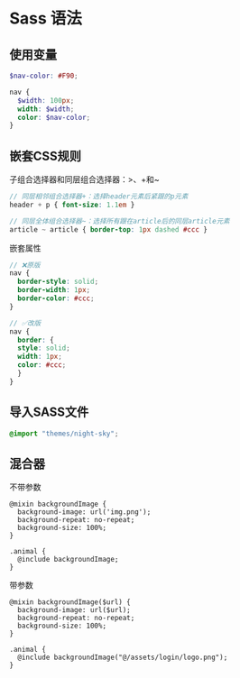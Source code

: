 # Sass 语法

## 使用变量

```scss
$nav-color: #F90;

nav {
  $width: 100px;
  width: $width;
  color: $nav-color;
}
```

## 嵌套CSS规则

子组合选择器和同层组合选择器：>、+和~

```scss
// 同层相邻组合选择器+：选择header元素后紧跟的p元素
header + p { font-size: 1.1em }

// 同层全体组合选择器~：选择所有跟在article后的同层article元素
article ~ article { border-top: 1px dashed #ccc }
```

嵌套属性

```scss
// ❌原版
nav {
  border-style: solid;
  border-width: 1px;
  border-color: #ccc;
}

// ✅改版
nav {
  border: {
  style: solid;
  width: 1px;
  color: #ccc;
  }
}
```

## 导入SASS文件

```scss
@import "themes/night-sky";
```

## 混合器

不带参数

```scss{1,8}
@mixin backgroundImage {
  background-image: url('img.png');
  background-repeat: no-repeat;
  background-size: 100%;
}

.animal {
  @include backgroundImage;
}
```

带参数

```scss{1,2,8}
@mixin backgroundImage($url) {
  background-image: url($url);
  background-repeat: no-repeat;
  background-size: 100%;
}

.animal {
  @include backgroundImage("@/assets/login/logo.png");
}
```